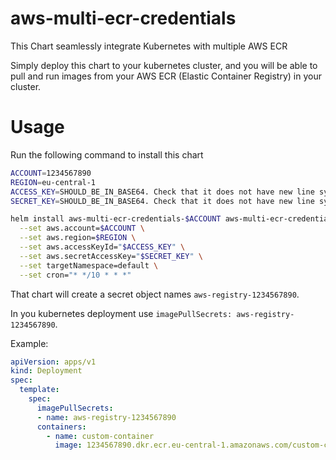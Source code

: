 # aws-multi-ecr-credentials

This Chart seamlessly integrate Kubernetes with multiple AWS ECR

Simply deploy this chart to your kubernetes cluster, and you will be able to pull and run images from your AWS ECR (Elastic Container Registry) in your cluster.

# Usage

Run the following command to install this chart

```sh
ACCOUNT=1234567890
REGION=eu-central-1
ACCESS_KEY=SHOULD_BE_IN_BASE64. Check that it does not have new line symbol
SECRET_KEY=SHOULD_BE_IN_BASE64. Check that it does not have new line symbol

helm install aws-multi-ecr-credentials-$ACCOUNT aws-multi-ecr-credentials/aws-multi-ecr-credentials \
  --set aws.account=$ACCOUNT \
  --set aws.region=$REGION \
  --set aws.accessKeyId="$ACCESS_KEY" \
  --set aws.secretAccessKey="$SECRET_KEY" \
  --set targetNamespace=default \
  --set cron="* */10 * * *"
```

That chart will create a secret object names `aws-registry-1234567890`.

In you kubernetes deployment use `imagePullSecrets: aws-registry-1234567890`.

Example:
```yaml
apiVersion: apps/v1
kind: Deployment
spec:
  template:
    spec:
      imagePullSecrets:
      - name: aws-registry-1234567890
      containers:
        - name: custom-container
          image: 1234567890.dkr.ecr.eu-central-1.amazonaws.com/custom-container:latest
```
